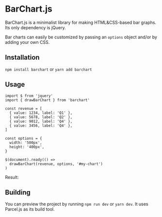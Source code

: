 # BarChart.js 
BarChart.js is a minimalist library for making HTML&CSS-based bar graphs. Its only dependency is jQuery.

Bar charts can easily be customized by passing an `options` object and/or by adding your own CSS.

## Installation

`npm install barchart` or `yarn add barchart`

## Usage

```
import $ from 'jquery'
import { drawBarChart } from 'barchart'

const revenue = [
  { value: 1234, label: 'Q1' },
  { value: 5678, label: 'Q2' },
  { value: 9012, label: 'Q4' },
  { value: 3456, label: 'Q4' },
]

const options = {
  width: '500px',
  height: '400px',
}

$(document).ready(() =>
  drawBarChart(revenue, options, '#my-chart')
)
```

Result:

## Building
You can preview the project by running `npm run dev` or `yarn dev`. It uses Parcel.js as its build tool.
